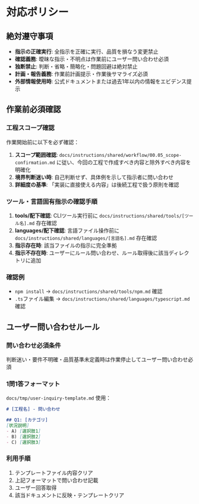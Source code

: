 # 対応ポリシー

## 絶対遵守事項

- **指示の正確実行**: 全指示を正確に実行、品質を損なう変更禁止
- **確認義務**: 曖昧な指示・不明点は作業前にユーザー問い合わせ必須
- **独断禁止**: 判断・省略・簡略化・問題回避は絶対禁止
- **計画・報告義務**: 作業前計画提示・作業後サマライズ必須
- **外部情報使用時**: 公式ドキュメントまたは過去1年以内の情報をエビデンス提示

## 作業前必須確認

### 工程スコープ確認

作業開始前に以下を必ず確認：

1. **スコープ範囲確認**: `docs/instructions/shared/workflow/00.05_scope-confirmation.md` に従い、今回の工程で作成すべき内容と除外すべき内容を明確化
2. **境界判断迷い時**: 自己判断せず、具体例を示して指示者に問い合わせ
3. **詳細度の基準**: 「実装に直接使える内容」は後続工程で扱う原則を確認

### ツール・言語固有指示の確認手順

1. **tools/配下確認**: CLIツール実行前に `docs/instructions/shared/tools/[ツール名].md` 存在確認
2. **languages/配下確認**: 言語ファイル操作前に `docs/instructions/shared/languages/[言語名].md` 存在確認
3. **指示存在時**: 該当ファイルの指示に完全準拠
4. **指示不存在時**: ユーザーにルール問い合わせ、ルール取得後に該当ディレクトリに追加

### 確認例

- `npm install` → `docs/instructions/shared/tools/npm.md` 確認
- `.ts`ファイル編集 → `docs/instructions/shared/languages/typescript.md` 確認

## ユーザー問い合わせルール

### 問い合わせ必須条件

判断迷い・要件不明確・品質基準未定義時は作業停止してユーザー問い合わせ必須

### 1問1答フォーマット

`docs/tmp/user-inquiry-template.md` 使用：

```markdown
# [工程名] - 問い合わせ

## Q1: [カテゴリ]
[状況説明]
- A) [選択肢1]
- B) [選択肢2] 
- C) [選択肢3]
```

### 利用手順

1. テンプレートファイル内容クリア
2. 上記フォーマットで問い合わせ記載
3. ユーザー回答取得
4. 該当ドキュメントに反映・テンプレートクリア
